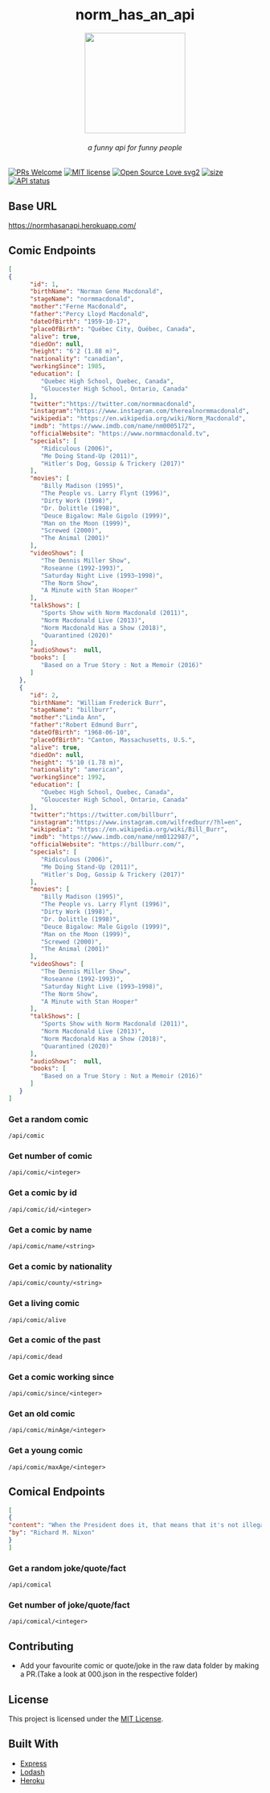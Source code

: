 <h1 align="center">norm_has_an_api</h1>
<p align="center"><img height="200" src="https://github.com/ahampriyanshu/norm/raw/media/logo.png"></p>
<h6 align="center">a funny api for funny people</h6>

[![PRs Welcome](https://img.shields.io/badge/PRs-welcome-brightgreen.svg?style=flat-square)](https://normhasanapi.herokuapp.com/)
[![MIT license](https://img.shields.io/badge/License-MIT-blue.svg)](https://normhasanapi.herokuapp.com/)
[![Open Source Love svg2](https://badges.frapsoft.com/os/v2/open-source.svg?v=103)](https://normhasanapi.herokuapp.com/)
[![size](https://img.shields.io/github/repo-size/ahampriyanshu/norm_has_an_api?style=flat-square)](https://normhasanapi.herokuapp.com/)
[![API status](https://img.shields.io/website-up-down-green-red/http/shields.io.svg)](https://normhasanapi.herokuapp.com/)


## Base URL

https://normhasanapi.herokuapp.com/

## Comic Endpoints

```json
[
{
      "id": 1,
      "birthName": "Norman Gene Macdonald",
      "stageName": "normmacdonald",
      "mother":"Ferne Macdonald",
      "father":"Percy Lloyd Macdonald",
      "dateOfBirth": "1959-10-17",
      "placeOfBirth": "Québec City, Québec, Canada",
      "alive": true,
      "diedOn": null,
      "height": "6'2 (1.88 m)",
      "nationality": "canadian",
      "workingSince": 1985,
      "education": [
         "Quebec High School, Quebec, Canada",
         "Gloucester High School, Ontario, Canada"
      ],
      "twitter":"https://twitter.com/normmacdonald",
      "instagram":"https://www.instagram.com/therealnormmacdonald",
      "wikipedia": "https://en.wikipedia.org/wiki/Norm_Macdonald",
      "imdb": "https://www.imdb.com/name/nm0005172",
      "officialWebsite": "https://www.normmacdonald.tv",
      "specials": [
         "Ridiculous (2006)",
         "Me Doing Stand-Up (2011)",
         "Hitler's Dog, Gossip & Trickery (2017)"
      ],
      "movies": [
         "Billy Madison (1995)",
         "The People vs. Larry Flynt (1996)",
         "Dirty Work (1998)",
         "Dr. Dolittle (1998)",
         "Deuce Bigalow: Male Gigolo (1999)",
         "Man on the Moon (1999)",
         "Screwed (2000)",
         "The Animal (2001)"
      ],
      "videoShows": [
         "The Dennis Miller Show",
         "Roseanne (1992-1993)",
         "Saturday Night Live (1993–1998)",
         "The Norm Show",
         "A Minute with Stan Hooper"
      ],
      "talkShows": [
         "Sports Show with Norm Macdonald (2011)",
         "Norm Macdonald Live (2013)",
         "Norm Macdonald Has a Show (2018)",
         "Quarantined (2020)"
      ],
      "audioShows":  null,
      "books": [
         "Based on a True Story : Not a Memoir (2016)"
      ]
   },
   {
      "id": 2,
      "birthName": "William Frederick Burr",
      "stageName": "billburr",
      "mother":"Linda Ann",
      "father":"Robert Edmund Burr",
      "dateOfBirth": "1968-06-10",
      "placeOfBirth": "Canton, Massachusetts, U.S.",
      "alive": true,
      "diedOn": null,
      "height": "5'10 (1.78 m)",
      "nationality": "american",
      "workingSince": 1992,
      "education": [
         "Quebec High School, Quebec, Canada",
         "Gloucester High School, Ontario, Canada"
      ],
      "twitter":"https://twitter.com/billburr",
      "instagram":"https://www.instagram.com/wilfredburr/?hl=en",
      "wikipedia": "https://en.wikipedia.org/wiki/Bill_Burr",
      "imdb": "https://www.imdb.com/name/nm0122987/",
      "officialWebsite": "https://billburr.com/",
      "specials": [
         "Ridiculous (2006)",
         "Me Doing Stand-Up (2011)",
         "Hitler's Dog, Gossip & Trickery (2017)"
      ],
      "movies": [
         "Billy Madison (1995)",
         "The People vs. Larry Flynt (1996)",
         "Dirty Work (1998)",
         "Dr. Dolittle (1998)",
         "Deuce Bigalow: Male Gigolo (1999)",
         "Man on the Moon (1999)",
         "Screwed (2000)",
         "The Animal (2001)"
      ],
      "videoShows": [
         "The Dennis Miller Show",
         "Roseanne (1992-1993)",
         "Saturday Night Live (1993–1998)",
         "The Norm Show",
         "A Minute with Stan Hooper"
      ],
      "talkShows": [
         "Sports Show with Norm Macdonald (2011)",
         "Norm Macdonald Live (2013)",
         "Norm Macdonald Has a Show (2018)",
         "Quarantined (2020)"
      ],
      "audioShows":  null,
      "books": [
         "Based on a True Story : Not a Memoir (2016)"
      ]
   }
]
```

### Get a random comic

``/api/comic``

### Get <integer> number of comic

``/api/comic/<integer>``

### Get a comic by id

``/api/comic/id/<integer>``

### Get a comic by name

``/api/comic/name/<string>``

### Get a comic by nationality

``/api/comic/county/<string>``

### Get a living comic

``/api/comic/alive``

### Get a comic of the past

``/api/comic/dead``

### Get a comic working since

``/api/comic/since/<integer>``
### Get an old comic

``/api/comic/minAge/<integer>``

### Get a young comic

``/api/comic/maxAge/<integer>``
## Comical Endpoints

```json
[
{
"content": "When the President does it, that means that it's not illegal.",
"by": "Richard M. Nixon"
}
]
```

### Get a random joke/quote/fact

``/api/comical``

### Get <integer> number of joke/quote/fact

``/api/comical/<integer>``

## Contributing

* Add your favourite comic or quote/joke in the raw data folder by making a PR.(Take a look at 000.json in the respective folder)

## License

This project is licensed under the [MIT License](LICENSE.md).

## Built With

* [Express](https://expressjs.com/)
* [Lodash](https://lodash.com/)
* [Heroku](https://devcenter.heroku.com/articles/getting-started-with-go)